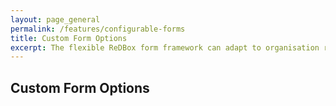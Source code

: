 ```yaml
---
layout: page_general
permalink: /features/configurable-forms
title: Custom Form Options
excerpt: The flexible ReDBox form framework can adapt to organisation requirements.
---
```


## Custom Form Options

